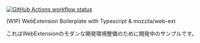 <a href="https://github.com/unipota/webext-copy-link-as/actions"><img
    src="https://img.shields.io/github/workflow/status/unipota/webext-copy-link-as/build/main?label=workflow&style=flat-square"
    alt="GitHub Actions workflow status"/></a>

(WIP) WebExtension Boilerplate with Typescript & mozzila/web-ext

これはWebExtensionのモダンな開発環境整備のために開発中のサンプルです。